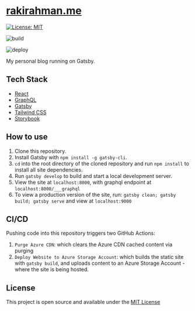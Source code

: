# [rakirahman.me](https://www.rakirahman.me/)

[![License: MIT](https://img.shields.io/badge/License-MIT-blue.svg)](https://opensource.org/licenses/MIT)

![build](https://github.com/mdrakiburrahman/gatsby-blog/workflows/Deploy%20Website%20to%20Azure%20Storage%20Account/badge.svg)

![deploy](https://github.com/mdrakiburrahman/gatsby-blog/workflows/Purge%20Azure%20CDN/badge.svg)

My personal blog running on Gatsby.

## Tech Stack

- [React](https://reactjs.org/)
- [GraphQL](https://graphql.org/)
- [Gatsby](https://www.gatsbyjs.org/)
- [Tailwind CSS](https://tailwindcss.com/)
- [Storybook](https://storybook.js.org/)

## How to use

1. Clone this repository.
2. Install Gatsby with `npm install -g gatsby-cli`.
3. `cd` into the root directory of the cloned repository and run `npm install` to install all site dependencies.
4. Run `gatsby develop` to build and start a local development server.
5. View the site at `localhost:8000`, with graphql endpoint at `localhost:8000/___graphql`
6. To view a production version of the site, run: `gatsby clean; gatsby build; gatsby serve` and view at `localhost:9000`


## CI/CD

Pushing code into this repository triggers two GitHub Actions:

1. `Purge Azure CDN`: which clears the Azure CDN cached content via purging
2. `Deploy Website to Azure Storage Account`: which builds the static site with `gatsby build`, and uploads content to an Azure Storage Account - where the site is being hosted.

## License

This project is open source and available under the [MIT License](LICENSE)
